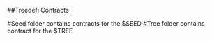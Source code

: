 ##Treedefi Contracts

#Seed folder contains contracts for the $SEED 
#Tree folder contains contract for the $TREE
